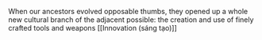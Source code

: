 When our ancestors evolved opposable thumbs, they opened up a whole new cultural branch of the adjacent possible: the creation and use of finely crafted tools and weapons [[Innovation (sáng tạo)]]